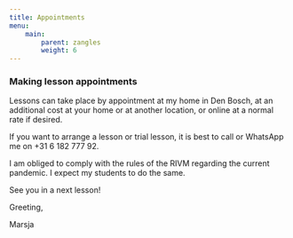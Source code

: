```yaml
---
title: Appointments
menu:
    main:
        parent: zangles
        weight: 6
---
```


### Making lesson appointments
Lessons can take place by appointment at my home in Den Bosch, at an additional cost at your home or at another location, or online at a normal rate if desired.

If you want to arrange a lesson or trial lesson, it is best to call or WhatsApp me on +31 6 182 777 92.

I am obliged to comply with the rules of the RIVM regarding the current pandemic. I expect my students to do the same.

See you in a next lesson!

Greeting,

Marsja